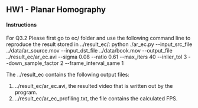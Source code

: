 ## HW1 - Planar Homography

#### Instructions
For Q3.2 Please first go to ec/ folder and use the following command line to reproduce the result stored in ../result_ec/:
python ./ar_ec.py --input_src_file ../data/ar_source.mov  --input_dst_file ../data/book.mov  --output_file ../result_ec/ar_ec.avi --sigma 0.08 --ratio 0.61 --max_iters 40 --inlier_tol 3 --down_sample_factor 2 --frame_interval_same  1

The ../result_ec contains the following output files:
1. ../result_ec/ar_ec.avi, the resulted video that is written out by the program.
2. ../result_ec/ar_ec_profiling.txt, the file contains the calculated FPS.

